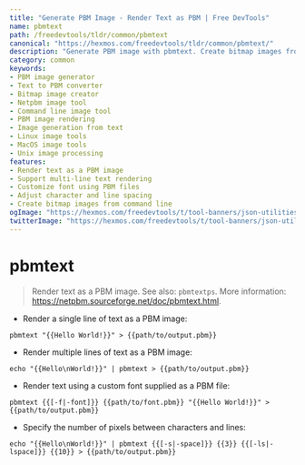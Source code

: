 ```yaml
---
title: "Generate PBM Image - Render Text as PBM | Free DevTools"
name: pbmtext
path: /freedevtools/tldr/common/pbmtext
canonical: "https://hexmos.com/freedevtools/tldr/common/pbmtext/"
description: "Generate PBM image with pbmtext. Create bitmap images from text input and customize fonts and spacing. Free online tool, no registration required."
category: common
keywords:
- PBM image generator
- Text to PBM converter
- Bitmap image creator
- Netpbm image tool
- Command line image tool
- PBM image rendering
- Image generation from text
- Linux image tools
- MacOS image tools
- Unix image processing
features:
- Render text as a PBM image
- Support multi-line text rendering
- Customize font using PBM files
- Adjust character and line spacing
- Create bitmap images from command line
ogImage: "https://hexmos.com/freedevtools/t/tool-banners/json-utilities-banner.png"
twitterImage: "https://hexmos.com/freedevtools/t/tool-banners/json-utilities-banner.png"
---
```


# pbmtext

> Render text as a PBM image.
> See also: `pbmtextps`.
> More information: <https://netpbm.sourceforge.net/doc/pbmtext.html>.

- Render a single line of text as a PBM image:

`pbmtext "{{Hello World!}}" > {{path/to/output.pbm}}`

- Render multiple lines of text as a PBM image:

`echo "{{Hello\nWorld!}}" | pbmtext > {{path/to/output.pbm}}`

- Render text using a custom font supplied as a PBM file:

`pbmtext {{[-f|-font]}} {{path/to/font.pbm}} "{{Hello World!}}" > {{path/to/output.pbm}}`

- Specify the number of pixels between characters and lines:

`echo "{{Hello\nWorld!}}" | pbmtext {{[-s|-space]}} {{3}} {{[-ls|-lspace]}} {{10}} > {{path/to/output.pbm}}`
